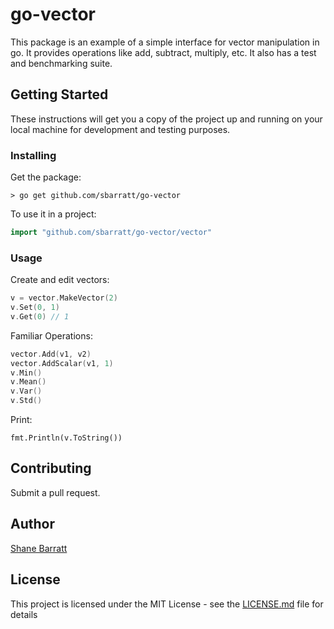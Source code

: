 # go-vector

This package is an example of a simple interface for vector manipulation in go. It provides operations like add, subtract, multiply, etc. It also has a test and benchmarking suite.

## Getting Started

These instructions will get you a copy of the project up and running on your local machine for development and testing purposes.

### Installing

Get the package:
```
> go get github.com/sbarratt/go-vector
```

To use it in a project:
```go
import "github.com/sbarratt/go-vector/vector"
```

### Usage

Create and edit vectors:
```go
v = vector.MakeVector(2)
v.Set(0, 1)
v.Get(0) // 1
```

Familiar Operations:
```go
vector.Add(v1, v2)
vector.AddScalar(v1, 1)
v.Min()
v.Mean()
v.Var()
v.Std()
```

Print:
```
fmt.Println(v.ToString())
```

## Contributing

Submit a pull request.

## Author

[Shane Barratt](shanebarratt.com)

## License

This project is licensed under the MIT License - see the [LICENSE.md](LICENSE.md) file for details
